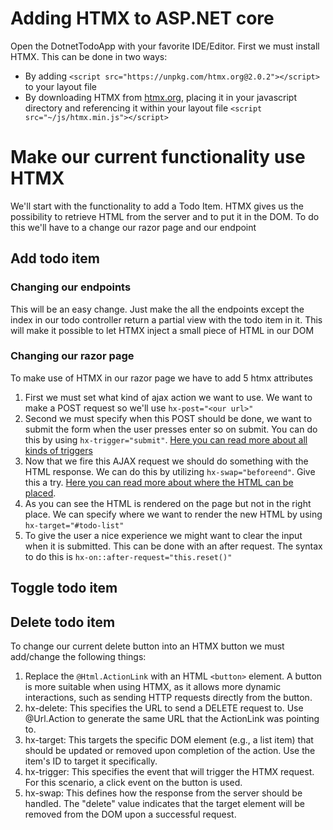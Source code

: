 # Adding HTMX to ASP.NET core

Open the DotnetTodoApp with your favorite IDE/Editor.
First we must install HTMX. This can be done in two ways:

- By adding `<script src="https://unpkg.com/htmx.org@2.0.2"></script>` to your layout file
- By downloading HTMX from [htmx.org](www.htmx.org), placing it in your javascript directory and referencing it within your layout file `<script src="~/js/htmx.min.js"></script>`

# Make our current functionality use HTMX

We'll start with the functionality to add a Todo Item.
HTMX gives us the possibility to retrieve HTML from the server and to put it in the DOM. To do this we'll have to a change our razor page and our endpoint

## Add todo item

### Changing our endpoints

This will be an easy change. Just make the all the endpoints except the index in our todo controller return a partial view with the todo item in it. This will make it possible to let HTMX inject a small piece of HTML in our DOM

### Changing our razor page

To make use of HTMX in our razor page we have to add 5 htmx attributes

1. First we must set what kind of ajax action we want to use. We want to make a POST request so we'll use `hx-post="<our url>"`
1. Second we must specify when this POST should be done, we want to submit the form when the user presses enter so on submit. You can do this by using `hx-trigger="submit"`. [Here you can read more about all kinds of triggers](https://htmx.org/attributes/hx-trigger/)
1. Now that we fire this AJAX request we should do something with the HTML response. We can do this by utilizing `hx-swap="beforeend"`. Give this a try. [Here you can read more about where the HTML can be placed](https://htmx.org/attributes/hx-swap/).
1. As you can see the HTML is rendered on the page but not in the right place. We can specify where we want to render the new HTML by using `hx-target="#todo-list"`
1. To give the user a nice experience we might want to clear the input when it is submitted. This can be done with an after request. The syntax to do this is `hx-on::after-request="this.reset()"`

## Toggle todo item

## Delete todo item

To change our current delete button into an HTMX button we must add/change the following things:

1. Replace the `@Html.ActionLink` with an HTML `<button>` element. A button is more suitable when using HTMX, as it allows more dynamic interactions, such as sending HTTP requests directly from the button.
1. hx-delete: This specifies the URL to send a DELETE request to. Use @Url.Action to generate the same URL that the ActionLink was pointing to.
1. hx-target: This targets the specific DOM element (e.g., a list item) that should be updated or removed upon completion of the action. Use the item's ID to target it specifically.
1. hx-trigger: This specifies the event that will trigger the HTMX request. For this scenario, a click event on the button is used.
1. hx-swap: This defines how the response from the server should be handled. The "delete" value indicates that the target element will be removed from the DOM upon a successful request.
